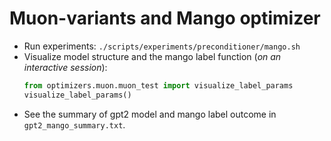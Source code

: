 # Muon-variants and Mango optimizer

- Run experiments: `./scripts/experiments/preconditioner/mango.sh`
- Visualize model structure and the mango label function (*on an interactive session*):
    ```python
    from optimizers.muon.muon_test import visualize_label_params
    visualize_label_params()
    ```
- See the summary of gpt2 model and mango label outcome in `gpt2_mango_summary.txt`.